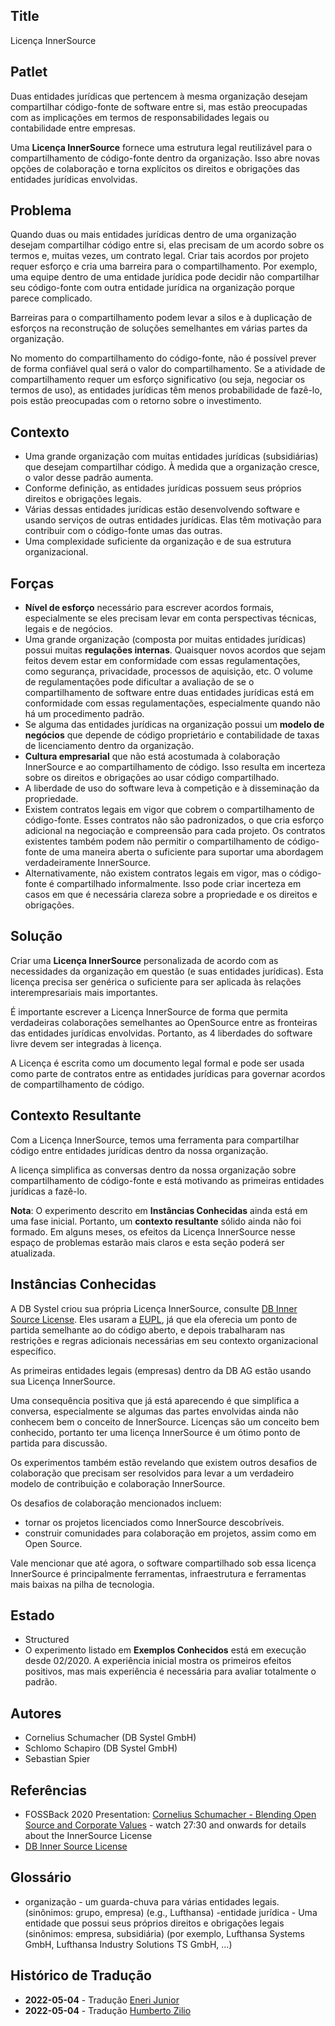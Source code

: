 ## Title

Licença InnerSource

## Patlet

Duas entidades jurídicas que pertencem à mesma organização desejam compartilhar código-fonte de software entre si, mas estão preocupadas com as implicações em termos de responsabilidades legais ou contabilidade entre empresas.

Uma **Licença InnerSource** fornece uma estrutura legal reutilizável para o compartilhamento de código-fonte dentro da organização. Isso abre novas opções de colaboração e torna explícitos os direitos e obrigações das entidades jurídicas envolvidas.

## Problema

Quando duas ou mais entidades jurídicas dentro de uma organização desejam compartilhar código entre si, elas precisam de um acordo sobre os termos e, muitas vezes, um contrato legal. Criar tais acordos por projeto requer esforço e cria uma barreira para o compartilhamento. Por exemplo, uma equipe dentro de uma entidade jurídica pode decidir não compartilhar seu código-fonte com outra entidade jurídica na organização porque parece complicado.

Barreiras para o compartilhamento podem levar a silos e à duplicação de esforços na reconstrução de soluções semelhantes em várias partes da organização.

No momento do compartilhamento do código-fonte, não é possível prever de forma confiável qual será o valor do compartilhamento. Se a atividade de compartilhamento requer um esforço significativo (ou seja, negociar os termos de uso), as entidades jurídicas têm menos probabilidade de fazê-lo, pois estão preocupadas com o retorno sobre o investimento.

## Contexto

- Uma grande organização com muitas entidades jurídicas (subsidiárias) que desejam compartilhar código. À medida que a organização cresce, o valor desse padrão aumenta.
- Conforme definição, as entidades jurídicas possuem seus próprios direitos e obrigações legais.
- Várias dessas entidades jurídicas estão desenvolvendo software e usando serviços de outras entidades jurídicas. Elas têm motivação para contribuir com o código-fonte umas das outras.
- Uma complexidade suficiente da organização e de sua estrutura organizacional.

## Forças

- **Nível de esforço** necessário para escrever acordos formais, especialmente se eles precisam levar em conta perspectivas técnicas, legais e de negócios.
- Uma grande organização (composta por muitas entidades jurídicas) possui muitas **regulações internas**. Quaisquer novos acordos que sejam feitos devem estar em conformidade com essas regulamentações, como segurança, privacidade, processos de aquisição, etc. O volume de regulamentações pode dificultar a avaliação de se o compartilhamento de software entre duas entidades jurídicas está em conformidade com essas regulamentações, especialmente quando não há um procedimento padrão.
- Se alguma das entidades jurídicas na organização possui um **modelo de negócios** que depende de código proprietário e contabilidade de taxas de licenciamento dentro da organização.
- **Cultura empresarial** que não está acostumada à colaboração InnerSource e ao compartilhamento de código. Isso resulta em incerteza sobre os direitos e obrigações ao usar código compartilhado.
- A liberdade de uso do software leva à competição e à disseminação da propriedade.
- Existem contratos legais em vigor que cobrem o compartilhamento de código-fonte. Esses contratos não são padronizados, o que cria esforço adicional na negociação e compreensão para cada projeto. Os contratos existentes também podem não permitir o compartilhamento de código-fonte de uma maneira aberta o suficiente para suportar uma abordagem verdadeiramente InnerSource.
- Alternativamente, não existem contratos legais em vigor, mas o código-fonte é compartilhado informalmente. Isso pode criar incerteza em casos em que é necessária clareza sobre a propriedade e os direitos e obrigações.

## Solução

Criar uma **Licença InnerSource** personalizada de acordo com as necessidades da organização em questão (e suas entidades jurídicas). Esta licença precisa ser genérica o suficiente para ser aplicada às relações interempresariais mais importantes.

É importante escrever a Licença InnerSource de forma que permita verdadeiras colaborações semelhantes ao OpenSource entre as fronteiras das entidades jurídicas envolvidas. Portanto, as 4 liberdades do software livre devem ser integradas à licença.

A Licença é escrita como um documento legal formal e pode ser usada como parte de contratos entre as entidades jurídicas para governar acordos de compartilhamento de código.

## Contexto Resultante

Com a Licença InnerSource, temos uma ferramenta para compartilhar código entre entidades jurídicas dentro da nossa organização.

A licença simplifica as conversas dentro da nossa organização sobre compartilhamento de código-fonte e está motivando as primeiras entidades jurídicas a fazê-lo.

**Nota**: O experimento descrito em **Instâncias Conhecidas** ainda está em uma fase inicial. Portanto, um **contexto resultante** sólido ainda não foi formado. Em alguns meses, os efeitos da Licença InnerSource nesse espaço de problemas estarão mais claros e esta seção poderá ser atualizada.

## Instâncias Conhecidas

A DB Systel criou sua própria Licença InnerSource, consulte [DB Inner Source License][db-inner-source-license]. Eles usaram a [EUPL][eupl], já que ela oferecia um ponto de partida semelhante ao do código aberto, e depois trabalharam nas restrições e regras adicionais necessárias em seu contexto organizacional específico.

As primeiras entidades legais (empresas) dentro da DB AG estão usando sua Licença InnerSource.

Uma consequência positiva que já está aparecendo é que simplifica a conversa, especialmente se algumas das partes envolvidas ainda não conhecem bem o conceito de InnerSource. Licenças são um conceito bem conhecido, portanto ter uma licença InnerSource é um ótimo ponto de partida para discussão.

Os experimentos também estão revelando que existem outros desafios de colaboração que precisam ser resolvidos para levar a um verdadeiro modelo de contribuição e colaboração InnerSource.

Os desafios de colaboração mencionados incluem:

- tornar os projetos licenciados como InnerSource descobríveis.
- construir comunidades para colaboração em projetos, assim como em Open Source.

Vale mencionar que até agora, o software compartilhado sob essa licença InnerSource é principalmente ferramentas, infraestrutura e ferramentas mais baixas na pilha de tecnologia.

## Estado

* Structured
* O experimento listado em **Exemplos Conhecidos** está em execução desde 02/2020. A experiência inicial mostra os primeiros efeitos positivos, mas mais experiência é necessária para avaliar totalmente o padrão.

## Autores

- Cornelius Schumacher (DB Systel GmbH)
- Schlomo Schapiro (DB Systel GmbH)
- Sebastian Spier

## Referências

- FOSSBack 2020 Presentation: [Cornelius Schumacher - Blending Open Source and Corporate Values](https://youtu.be/hikC6U8X_Ec) - watch 27:30 and onwards for details about the InnerSource License
- [DB Inner Source License][db-inner-source-license]

## Glossário

- organização - um guarda-chuva para várias entidades legais. (sinônimos: grupo, empresa) (e.g., Lufthansa)
-entidade jurídica - Uma entidade que possui seus próprios direitos e obrigações legais (sinônimos: empresa, subsidiária) (por exemplo, Lufthansa Systems GmbH, Lufthansa Industry Solutions TS GmbH, ...)

[db-inner-source-license]: https://github.com/dbsystel/open-source-policies/blob/master/DB-Inner-Source-License.md
[eupl]: https://joinup.ec.europa.eu/collection/eupl/eupl-text-eupl-12

## Histórico de Tradução

- **2022-05-04** - Tradução [Eneri Junior](https://github.com/jrcosta)
- **2022-05-04** - Tradução [Humberto Zilio](https://github.com/zilio)
